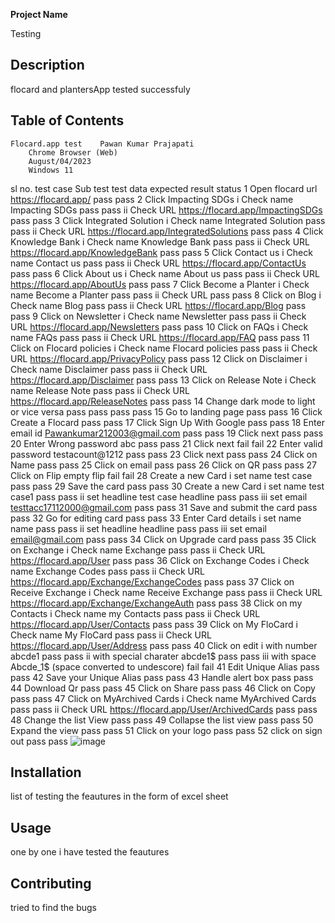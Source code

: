 **Project Name**

Testing 

## Description

flocard and plantersApp tested successfuly 

## Table of Contents

	Flocard.app test	Pawan Kumar Prajapati			
		Chrome Browser (Web)			
		August/04/2023			
		Windows 11			
					
					
					
sl no.	test case	Sub test	test data	expected result	status
1	Open flocard url		https://flocard.app/	pass	pass
2	Click Impacting SDGs	i Check name	 Impacting SDGs	pass	pass
		ii Check URL	https://flocard.app/ImpactingSDGs	pass	pass
3	Click Integrated Solution	i Check name	Integrated Solution	pass	pass
		ii Check URL	https://flocard.app/IntegratedSolutions	pass	pass
4	Click Knowledge Bank	i Check name	Knowledge Bank	pass	pass
		ii Check URL	https://flocard.app/KnowledgeBank	pass	pass
5	Click Contact us	i Check name	Contact us	pass	pass
		ii Check URL	https://flocard.app/ContactUs	pass	pass
6	Click About us	i Check name	About us	pass	pass
		ii Check URL	https://flocard.app/AboutUs	pass	pass
7	Click Become a Planter	i Check name	Become a Planter	pass	pass
		ii Check URL		pass	pass
8	Click on Blog	i Check name	Blog	pass	pass
		ii Check URL	https://flocard.app/Blog	pass	pass
9	Click on Newsletter	i Check name	Newsletter	pass	pass
		ii Check URL	https://flocard.app/Newsletters	pass	pass
10	Click on FAQs	i Check name	FAQs	pass	pass
		ii Check URL	https://flocard.app/FAQ	pass	pass
11	Click on Flocard policies	i Check name	Flocard policies	pass	pass
		ii Check URL	https://flocard.app/PrivacyPolicy	pass	pass
12	Click on Disclaimer	i Check name	Disclaimer	pass	pass
		ii Check URL	https://flocard.app/Disclaimer	pass	pass
13	Click on Release Note	i Check name	Release Note	pass	pass
		ii Check URL	https://flocard.app/ReleaseNotes	pass	pass
14	Change dark mode to light or vice versa			pass	pass
				pass	pass
15	Go to landing page			pass	pass
16	Click Create a Flocard			pass	pass
17	Click Sign Up With Google			pass	pass
18	Enter email id		Pawankumar212003@gmail.com	pass	pass
19	Click next			pass	pass
20	Enter Wrong password		abc	pass	pass
21	Click next			fail	fail
22	Enter valid password		testacount@1212	pass	pass
23	Click next			pass	pass
24	Click on Name			pass	pass
25	Click on email			pass	pass
26	Click on QR			pass	pass
27	Click on Flip	empty flip		fail	fail
28	Create a new Card	i set name	test case	pass	pass
29	Save the card			pass	pass
30	Create a new Card	i set name	test case1	pass	pass
		ii set headline	test case headline	pass	pass
		iii set email	testtacc17112000@gmail.com	pass	pass
31	Save and submit the card			pass	pass
32	Go for editing card			pass	pass
33	Enter Card details	i set name	name	pass	pass
		ii set headline	headline	pass	pass
		iii set email	email@gmail.com	pass	pass
34	Click on Upgrade card			pass	pass
35	Click on Exchange	i Check name	Exchange	pass	pass
		ii Check URL	https://flocard.app/User	pass	pass
36	Click on Exchange Codes	i Check name	 Exchange Codes	pass	pass
		ii Check URL	https://flocard.app/Exchange/ExchangeCodes	pass	pass
37	Click on Receive Exchange	i Check name	Receive Exchange	pass	pass
		ii Check URL	https://flocard.app/Exchange/ExchangeAuth	pass	pass
38	Click on my Contacts	i Check name	my Contacts	pass	pass
		ii Check URL	https://flocard.app/User/Contacts	pass	pass
39	Click on My FloCard	i Check name	My FloCard	pass	pass
		ii Check URL	https://flocard.app/User/Address	pass	pass
40	Click on edit	i with number	abcde1	pass	pass
		ii with special charater	abcde1$	pass	pass
		iii with space	Abcde_1$ (space converted to undescore)	fail	fail
41	Edit Unique Alias			pass	pass
42	Save your Unique Alias			pass	pass
43	Handle alert box			pass	pass
44	Download Qr			pass	pass
45	Click on Share			pass	pass
46	Click on Copy			pass	pass
47	Click on MyArchived Cards	i Check name	MyArchived Cards	pass	pass
		ii Check URL	https://flocard.app/User/ArchivedCards	pass	pass
48	Change the list View			pass	pass
49	Collapse the list view			pass	pass
50	Expand the view			pass	pass
51	Click on your logo			pass	pass
52	click on sign out			pass	pass
![image](https://github.com/P1mak/intern-Projects/assets/122220736/c82e478d-435e-454f-a764-68e94a91a7f1)


## Installation

list of testing the feautures in the form of excel sheet

## Usage

one by one i have tested the feautures

## Contributing
tried to find the bugs

